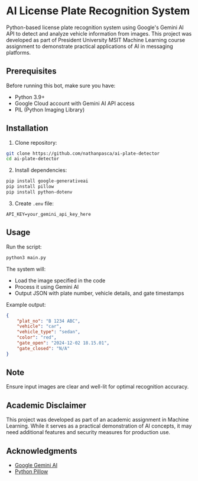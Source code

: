 # AI License Plate Recognition System
Python-based license plate recognition system using Google's Gemini AI API to detect and analyze vehicle information from images. This project was developed as part of President University MSIT Machine Learning course assignment to demonstrate practical applications of AI in messaging platforms.

## Prerequisites
Before running this bot, make sure you have:
- Python 3.9+
- Google Cloud account with Gemini AI API access
- PIL (Python Imaging Library)

## Installation
1. Clone repository:
```bash
git clone https://github.com/nathanpasca/ai-plate-detector
cd ai-plate-detector
```

2. Install dependencies:
```bash
pip install google-generativeai
pip install pillow
pip install python-dotenv
```

3. Create `.env` file:
```env
API_KEY=your_gemini_api_key_here
```

## Usage
Run the script:
```bash
python3 main.py
```

The system will:
- Load the image specified in the code
- Process it using Gemini AI
- Output JSON with plate number, vehicle details, and gate timestamps

Example output:
```json
{
    "plat_no": "B 1234 ABC",
    "vehicle": "car",
    "vehicle_type": "sedan",
    "color": "red",
    "gate_open": "2024-12-02 18.15.01",
    "gate_closed": "N/A"
}
```

## Note
Ensure input images are clear and well-lit for optimal recognition accuracy.

## Academic Disclaimer

This project was developed as part of an academic assignment in Machine Learning. While it serves as a practical demonstration of AI concepts, it may need additional features and security measures for production use.

## Acknowledgments
- [Google Gemini AI](https://ai.google.dev/)
- [Python Pillow](https://python-pillow.org/)
